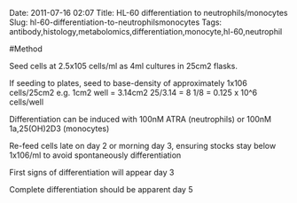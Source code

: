 Date: 2011-07-16 02:07
Title: HL-60 differentiation to neutrophils/monocytes
Slug: hl-60-differentiation-to-neutrophilsmonocytes
Tags: antibody,histology,metabolomics,differentiation,monocyte,hl-60,neutrophil





#Method

Seed cells at 2.5x105 cells/ml as 4ml cultures in 25cm2 flasks. 

If seeding to plates, seed to base-density of approximately 1x106 cells/25cm2 e.g. 
1cm2 well = 3.14cm2
25/3.14 = 8
1/8 = 0.125 x 10^6 cells/well



Differentiation can be induced with 100nM ATRA (neutrophils) or 100nM 1a,25(OH)2D3 (monocytes)



Re-feed cells late on day 2 or morning day 3, ensuring stocks stay below 1x106/ml to avoid spontaneously differentiation



First signs of differentiation will appear day 3



Complete differentiation should be apparent day 5




